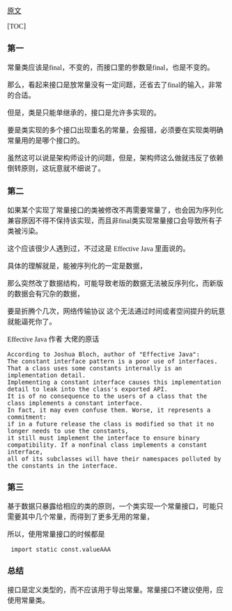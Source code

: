 <font face="SimSun" size=3>

[原文](https://cloud.tencent.com/developer/article/1332932)

[TOC]

### 第一

常量类应该是final，不变的，而接口里的参数是final，也是不变的。

那么，看起来接口是放常量没有一定问题，还省去了final的输入，非常的合适。

但是，类是只能单继承的，接口是允许多实现的。

要是类实现的多个接口出现重名的常量，会报错，必须要在实现类明确常量用的是哪个接口的。

虽然这可以说是架构师设计的问题，但是，架构师这么做就违反了依赖倒转原则，这玩意就不细说了。

### 第二

如果某个实现了常量接口的类被修改不再需要常量了，也会因为序列化兼容原因不得不保持该实现，而且非final类实现常量接口会导致所有子类被污染。

这个应该很少人遇到过，不过这是 Effective Java 里面说的。

具体的理解就是，能被序列化的一定是数据，

那么突然改了数据结构，可能导致老版的数据无法被反序列化，而新版的数据会有冗杂的数据，

要是折腾个几次，网络传输协议 这个无法通过时间或者空间提升的玩意就能逼死你了。

Effective Java 作者 大佬的原话

~~~
According to Joshua Bloch, author of "Effective Java":
The constant interface pattern is a poor use of interfaces.
That a class uses some constants internally is an implementation detail.
Implementing a constant interface causes this implementation detail to leak into the class's exported API. 
It is of no consequence to the users of a class that the class implements a constant interface. 
In fact, it may even confuse them. Worse, it represents a commitment: 
if in a future release the class is modified so that it no longer needs to use the constants,
it still must implement the interface to ensure binary compatibility. If a nonfinal class implements a constant interface,
all of its subclasses will have their namespaces polluted by the constants in the interface.
~~~

### 第三

基于数据只暴露给相应的类的原则，一个类实现一个常量接口，可能只需要其中几个常量，而得到了更多无用的常量，

所以，使用常量接口的时候都是
~~~
 import static const.valueAAA
~~~

### 总结

接口是定义类型的，而不应该用于导出常量。常量接口不建议使用，应使用常量类。

</font>